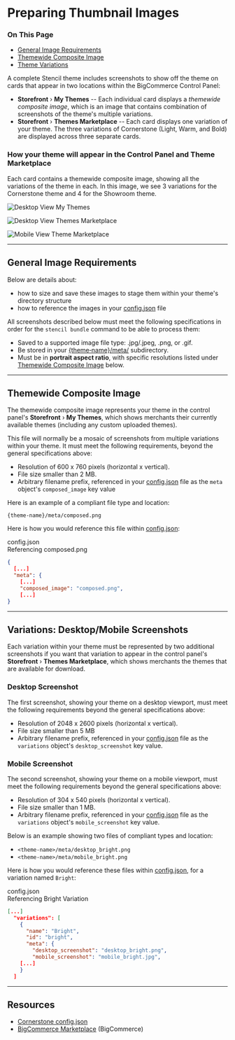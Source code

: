 <h1>Preparing Thumbnail Images</h1>
<div class="otp" id="no-index">
	<h3> On This Page </h3>
	<ul>
    <li><a href="#preparing_general-image">General Image Requirements</a></li>
    <li><a href="#preparing_themewide-composite">Themewide Composite Image</a></li>
    <li><a href="#preparing_variations">Theme Variations</a></li>
	</ul>
</div>

A complete Stencil theme includes screenshots to show off the theme on cards that appear in two locations within the BigCommerce Control Panel:

* **Storefront** › **My Themes** -- Each individual card displays a _themewide composite image_, which is an image that contains combination of screenshots of the theme's multiple variations. 
* **Storefront** › **Themes Marketplace** -- Each card displays one variation of your theme. The three variations of Cornerstone (Light, Warm, and Bold) are displayed across three separate cards.

### How your theme will appear in the Control Panel and Theme Marketplace
Each card contains a themewide composite image, showing all the variations of the theme in each. In this image, we see 3 variations for the Cornerstone theme and 4 for the Showroom theme.

![Desktop View My Themes](https://s3.amazonaws.com/user-content.stoplight.io/6116/1539625143199)


![Desktop View Themes Marketplace](https://s3.amazonaws.com/user-content.stoplight.io/6116/1539625143199)



![Mobile View Theme Marketplace](https://s3.amazonaws.com/user-content.stoplight.io/6116/1539625004658)


<a href='#preparing_general-image' aria-hidden='true' class='block-anchor'  id='preparing_general-image'><i aria-hidden='true' class='linkify icon'></i></a>

---

## General Image Requirements

Below are details about:
* how to size and save these images to stage them within your theme's directory structure
* how to reference the images in your <span class="fn"><a href="https://github.com/bigcommerce/cornerstone/blob/master/config.json">config.json</a></span> file

All screenshots described below must meet the following specifications in order for the `stencil bundle` command to be able to process them:

* Saved to a supported image file type: .jpg/.jpeg, .png, or .gif.
* Be stored in your <span class="fp"><a href="https://github.com/bigcommerce/cornerstone/tree/master/meta">{theme‑name}/meta/</a></span> subdirectory.
* Must be in **portrait aspect ratio**, with specific resolutions listed under [Themewide Composite Image](#preparing_themewide-composite) below.

<a href='#preparing_themewide-composite' aria-hidden='true' class='block-anchor'  id='preparing_themewide-composite'><i aria-hidden='true' class='linkify icon'></i></a>

---

## Themewide Composite Image

The themewide composite image represents your theme in the control panel's **Storefront** › **My Themes**, which shows merchants their currently available themes (including any custom uploaded themes). 

This file will normally be a mosaic of screenshots from multiple variations within your theme. It must meet the following requirements, beyond the general specifications above:

* Resolution of 600 x 760 pixels (horizontal x vertical).
* File size smaller than 2 MB.
* Arbitrary filename prefix, referenced in your <span class="fn"><a href="https://github.com/bigcommerce/cornerstone/blob/master/config.json">config.json</a></span> file as the `meta` object's `composed_image` key value

Here is an example of a compliant file type and location:

`{theme‑name}/meta/composed.png`

Here is how you would reference this file within <span class="fn"><a href="https://github.com/bigcommerce/cornerstone/blob/master/config.json">config.json</a></span>:


<div class="HubBlock-header">
    <div class="HubBlock-header-title flex items-center">
        <div class="HubBlock-header-name">config.json</div>
    </div><div class="HubBlock-header-subtitle">Referencing composed.png</div>
</div>

<!--
title: "config.json"
subtitle: "Referencing composed.png"
lineNumbers: true
-->

```json
{
  [...]
  "meta": {
    [...]
    "composed_image": "composed.png",	
    [...]
}
```

<a href='#preparing_variations' aria-hidden='true' class='block-anchor'  id='preparing_variations'><i aria-hidden='true' class='linkify icon'></i></a>

---

## Variations: Desktop/Mobile Screenshots

Each variation within your theme must be represented by two additional screenshots if you want that variation to appear in the control panel's  **Storefront** › **Themes Marketplace**, which shows merchants the themes that are available for download.

### Desktop Screenshot

The first screenshot, showing your theme on a desktop viewport, must meet the following requirements beyond the general specifications above: 
* Resolution of 2048 x 2600 pixels (horizontal x vertical).
* File size smaller than 5 MB
* Arbitrary filename prefix, referenced in your <span class="fn"><a href="https://github.com/bigcommerce/cornerstone/blob/master/config.json">config.json</a></span> file as the `variations` object's `desktop_screenshot` key value.
	
### Mobile Screenshot

The second screenshot, showing your theme on a mobile viewport, must meet the following requirements beyond the general specifications above: 
* Resolution of 304 x 540 pixels (horizontal x vertical).
* File size smaller than 1 MB.
* Arbitrary filename prefix, referenced in your <span class="fn"><a href="https://github.com/bigcommerce/cornerstone/blob/master/config.json"> config.json</a></span> file as the `variations` object's `mobile_screenshot` key value.

Below is an example showing two files of compliant types and location:

* `<theme‑name>/meta/desktop_bright.png`
* `<theme‑name>/meta/mobile_bright.png`	

Here is how you would reference these files within <span class="fn"><a href="https://github.com/bigcommerce/cornerstone/blob/master/config.json">config.json</a></span>, for a variation named `Bright`:


 

<div class="HubBlock-header">
    <div class="HubBlock-header-title flex items-center">
        <div class="HubBlock-header-name">config.json</div>
    </div><div class="HubBlock-header-subtitle">Referencing Bright Variation</div>
</div>

<!--
title: "config.json"
subtitle: "Referencing Bright Variation"
lineNumbers: true
-->

```json
[...]
  "variations": [
    {
      "name": "Bright",
      "id": "bright",
      "meta": {
        "desktop_screenshot": "desktop_bright.png",
        "mobile_screenshot": "mobile_bright.jpg",
    [...]
    }
  ]

```

---

## Resources
* [Cornerstone config.json](https://github.com/bigcommerce/cornerstone/blob/master/config.json)
* [BigCommerce Marketplace](https://www.bigcommerce.com/apps/) (BigCommerce)
